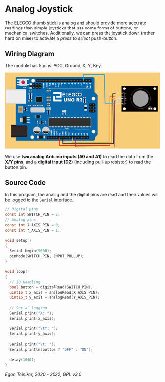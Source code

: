 # Analog Joystick

The ELEGOO thumb stick is analog and should provide more accurate readings than simple joysticks that use some forms of buttons, 
or mechanical switches. Additionally, we can press the joystick down (rather hard on mine) to activate a _press to select_
push-button.

## Wiring Diagram 
The module has 5 pins: VCC, Ground, X, Y, Key. 

![Joystick](joystick_circuit_diagram.png)

We use **two analog Arduino inputs (A0 and A1)** to read the data from the **X/Y pins**, 
and a **digital input (D2)** (including pull-up resistor) to read the button pin.

## Source Code

In this program, the analog and the digital pins are read and their values
will be logged to the `Serial` interface.

```C
// Digital pins
const int SWITCH_PIN = 2;
// Analog pins 
const int X_AXIS_PIN = 0; 
const int Y_AXIS_PIN = 1; 

void setup() 
{
  Serial.begin(9600);
  pinMode(SWITCH_PIN, INPUT_PULLUP);
}

void loop() 
{
  // IO Handling
  bool botton = digitalRead(SWITCH_PIN); 
  uint16_t x_axis = analogRead(X_AXIS_PIN);
  uint16_t y_axis = analogRead(Y_AXIS_PIN);

  // Serial logging
  Serial.print("X: "); 
  Serial.print(x_axis);
  
  Serial.print("\tY: "); 
  Serial.print(y_axis);

  Serial.print("\t: ");
  Serial.println(botton ? "OFF" : "ON");
   
  delay(1000);
}
```

*Egon Teiniker, 2020 - 2022, GPL v3.0* 